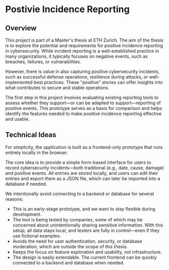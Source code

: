 # Postivie Incidence Reporting

## Overview
This project is part of a Master's thesis at ETH Zurich. The aim of the thesis is to explore the potential and requirements for positive incidence reporting in cybersecurity. While incident reporting is a well-established practice in many organizations, it typically focuses on negative events, such as breaches, failures, or vulnerabilities.

However, there is value in also capturing positive cybersecurity incidents, such as successful defense operations, resilience during attacks, or well-implemented best practices. These "positive" stories can offer insights into what contributes to secure and stable operations.

The first step in this project involves evaluating existing reporting tools to assess whether they support—or can be adapted to support—reporting of positive events. This prototype serves as a basis for comparison and helps identify the features needed to make positive incidence reporting effective and usable.

## Technical Ideas
For simplicity, the application is built as a frontend-only prototype that runs entirely locally in the browser.

The core idea is to provide a simple form-based interface for users to record cybersecurity incidents—both traditional (e.g., date, cause, damage) and positive events. All entries are stored locally, and users can edit their entries and export them as a JSON file, which can later be imported into a database if needed.

We intentionally avoid connecting to a backend or database for several reasons:
- This is an early-stage prototype, and we want to stay flexible during development.
- The tool is being tested by companies, some of which may be concerned about unintentionally sharing sensitive information. With this setup, all data stays local, and testers are fully in control—even if they use fictional examples.
- Avoids the need for user authentication, security, or database moderation, which are outside the scope of this thesis.
- Keeps the focus on feature exploration and usability, not infrastructure.
- The design is easily extendable. The current frontend can be quickly connected to a backend and database when needed.